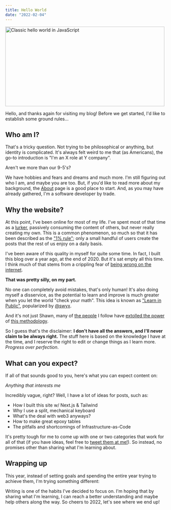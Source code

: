 ```yaml
---
title: Hello World
date: "2022-02-04"
---
```


<script lang="ts">
  import { Tweet } from "sveltekit-embed"
</script>

<img src="/images/hello.png" alt="Classic hello world in JavaScript" width="500" height="250" loading="eager" class="mx-auto">

Hello, and thanks again for visiting my blog! Before we get started, I'd like to establish some ground rules...

## Who am I?

That's a tricky question. Not trying to be philosophical or anything, but identity is complicated. It's always felt weird to me that (as Americans), the go-to introduction is "I'm an X role at Y company".

Aren't we more than our 9-5's?

We have hobbies and fears and dreams and much more. I'm still figuring out who I am, and maybe you are too. But, if you'd like to read more about my background, the [About](/) page is a good place to start. And, as you may have already gathered, I'm a software developer by trade.

## Why the website?

At this point, I've been online for most of my life. I've spent most of that time as a [lurker](https://en.wikipedia.org/wiki/Lurker), passively consuming the content of others, but never really creating my own. This is a common phenomenon, so much so that it has been described as the ["1% rule"](<https://en.wikipedia.org/wiki/1%25_rule_(Internet_culture)>); only a small handful of users create the posts that the rest of us enjoy on a daily basis.

I've been aware of this quality in myself for quite some time. In fact, I built this blog over a year ago, at the end of 2020. But it's sat empty all this time. I think much of that stems from a crippling fear of [being wrong on the internet](https://xkcd.com/386/).

**That was pretty silly, on my part.**

No one can completely avoid mistakes, that's only human! It's also doing myself a disservice, as the potential to learn and improve is much greater when you let the world "check your math". This idea is known as ["Learn in Public"](https://www.swyx.io/learn-in-public/), popularized by [@swyx](https://twitter.com/swyx).

And it's not just Shawn, many of [the people](https://twitter.com/Stammy/status/1393217964841787397) I follow have [extolled the power](https://www.fabrizio.so/notes/grow-on-twitter) of [this methodology](https://twitter.com/SimonHoiberg/status/1452218476807000067).

So I guess that's the disclaimer: **I don't have all the answers, and I'll never claim to be always right.** The stuff here is based on the knowledge I have at the time, and I reserve the right to edit or change things as I learn more. _Progress over perfection_.

## What can you expect?

If all of that sounds good to you, here's what you can expect content on:

_Anything that interests me_

Incredibly vague, right? Well, I have a lot of ideas for posts, such as:

- How I built this site w/ Next.js & Tailwind
- Why I use a split, mechanical keyboard
- What's the deal with web3 anyways?
- How to make great epoxy tables
- The pitfalls and shortcomings of Infrastructure-as-Code

It's pretty tough for me to come up with one or two categories that work for all of that (if you have ideas, feel free to [tweet them at me!](https://twitter.com/maxpetretta)). So instead, no promises other than sharing what I'm learning about.

## Wrapping up

This year, instead of setting goals and spending the entire year trying to achieve them, I'm trying something different:

<Tweet tweetLink="maxpetretta/status/1483882167528669184" />

Writing is one of the habits I've decided to focus on. I'm hoping that by sharing what I'm learning, I can reach a better understanding and maybe help others along the way. So cheers to 2022, let's see where we end up!
